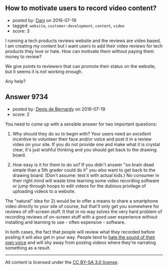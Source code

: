 ## How to motivate users to record video content?

- posted by: [Dani](https://stackexchange.com/users/6500892/dani) on 2016-07-19
- tagged: `website`, `customer-development`, `content`, `video`
- score: 3

<p>I running a tech products reviews website and the reviews are video based, I am creating my content but I want users to add their video reviews for tech products they love or hate. How can motivate them without paying them money to review?</p>

<p>We give points to reviewers that can promote their status on the website, but it seems it is not working enough.</p>

<p>Any help?</p>



## Answer 9734

- posted by: [Denis de Bernardy](https://stackexchange.com/users/182468/denis-de-bernardy) on 2016-07-19
- score: 2

<p>You need to come up with a sensible answer for two important questions:</p>

<ol>
<li><p>Why should they do so to begin with? Your users need an <em>excellent</em> incentive to volunteer their face and/or voice and post it in a review video on your site. If you do not provide one and make what it is crystal clear, it's just wishful thinking and you should get back to the drawing board.</p></li>
<li><p>How easy is it for them to do so? If you didn't answer "so brain dead simple than a 5th grader could do it" you <em>also</em> want to get back to the drawing board. (Don't assume: test it with actual kids.) No consumer in their right mind will waste time learning some video recording software or jump through hoops to edit videos for the dubious privilege of uploading videos to a website.</p></li>
</ol>

<p>The "natural" idea for 2) would be to offer a means to share a smartphone video directly to your site of course, but that'll only get you somewhere for reviews of off-screen stuff. It that in no way solves the very hard problem of recording reviews of on-screen stuff with a good user experience without installing and learning to use - often expensive - software.</p>

<p>In both cases, the fact that people will review what they recorded before posting it will also get in your way. People tend to <a href="http://io9.gizmodo.com/why-does-your-voice-sound-so-different-in-recordings-1641197472" rel="nofollow">hate the sound of their own voice</a> and will shy away from posting videos where they're narrating something as a result.</p>




---

All content is licensed under the [CC BY-SA 3.0 license](https://creativecommons.org/licenses/by-sa/3.0/).
